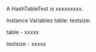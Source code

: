 A HashTableTest is xxxxxxxxx.Instance Variables	table:		<Object>	testsize:		<Object>table	- xxxxxtestsize	- xxxxx